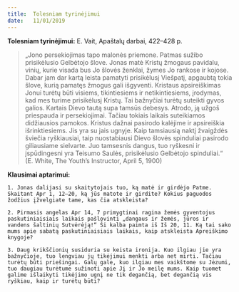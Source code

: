```yaml
---
title:  Tolesniam tyrinėjimui
date:   11/01/2019
---
```


**Tolesniam tyrinėjimui:** E. Vait, Apaštalų darbai, 422–428 p.

> <p></p>
> „Jono persekiojimas tapo malonės priemone. Patmas sužibo prisikėlusio Gelbėtojo šlove. Jonas matė Kristų žmogaus pavidalu, vinių, kurie visada bus Jo šlovės ženklai, žymes Jo rankose ir kojose. Dabar jam dar kartą leista pamatyti prisikėlusį Viešpatį, apgaubtą tokia šlove, kurią pamatęs žmogus gali išgyventi. Kristaus apsireiškimas Jonui turėtų būti visiems, tikintiesiems ir netikintiesiems, įrodymas, kad mes turime prisikėlusį Kristų. Tai bažnyčiai turėtų suteikti gyvos galios. Kartais Dievo tautą supa tamsūs debesys. Atrodo, ją užgoš priespauda ir persekiojimai. Tačiau tokiais laikais suteikiamos didžiausios pamokos. Kristus dažnai pasirodo kalėjime ir apsireiškia išrinktiesiems. Jis yra su jais ugnyje. Kaip tamsiausią naktį žvaigždės šviečia ryškiausiai, taip nuostabiausi Dievo šlovės spinduliai pasirodo giliausiame sielvarte. Juo tamsesnis dangus, tuo ryškesni ir įspūdingesni yra Teisumo Saulės, prisikėlusio Gelbėtojo spinduliai.“ (E. White, The Youth’s Instructor, April 5, 1900)

**Klausimai aptarimui:**

`1. Jonas dalijasi su skaitytojais tuo, ką matė ir girdėjo Patme. Skaitant Apr 1, 12–20, ką jūs matote ir girdite? Kokius paguodos žodžius įžvelgiate tame, kas čia atskleista?`

`2. Pirmasis angelas Apr 14, 7 primygtinai ragina žemės gyventojus paskutiniaisiais laikais pašlovinti „dangaus ir žemės, jūros ir vandens šaltinių Sutvėrėją!“ Ši kalba paimta iš Iš 20, 11. Ką tai sako mums apie sabatą paskutiniaisiais laikais, kaip atskleista Apreiškimo knygoje?`

`3. Daug krikščionių susiduria su keista ironija. Kuo ilgiau jie yra bažnyčioje, tuo lengviau jų tikėjimui menkti arba net mirti. Tačiau turėtų būti priešingai. Galų gale, kuo ilgiau mes vaikštome su Jėzumi, tuo daugiau turėtume sužinoti apie Jį ir Jo meilę mums. Kaip tuomet galime išlaikyti tikėjimo ugnį ne tik degančią, bet degančią vis ryškiau, kaip ir turėtų būti?`
